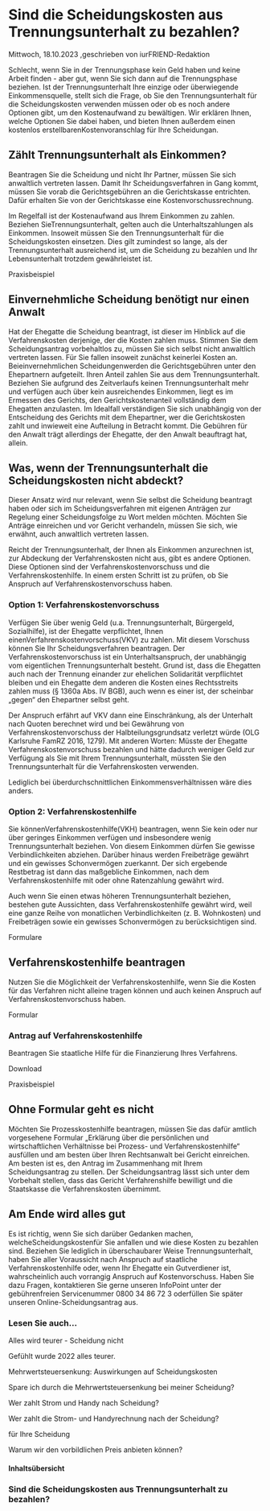 # Sind die Scheidungskosten aus Trennungsunterhalt zu bezahlen?

Mittwoch, 18.10.2023 ,geschrieben von iurFRIEND-Redaktion

Schlecht, wenn Sie in der Trennungsphase kein Geld haben und keine Arbeit finden - aber gut, wenn Sie sich dann auf die Trennungsphase beziehen. Ist der Trennungsunterhalt Ihre einzige oder überwiegende Einkommensquelle, stellt sich die Frage, ob Sie den Trennungsunterhalt für die Scheidungskosten verwenden müssen oder ob es noch andere Optionen gibt, um den Kostenaufwand zu bewältigen. Wir erklären Ihnen, welche Optionen Sie dabei haben, und bieten Ihnen außerdem einen kostenlos erstellbarenKostenvoranschlag für Ihre Scheidungan.

## Zählt Trennungsunterhalt als Einkommen?

Beantragen Sie die Scheidung und nicht Ihr Partner, müssen Sie sich anwaltlich vertreten lassen. Damit Ihr Scheidungsverfahren in Gang kommt, müssen Sie vorab die Gerichtsgebühren an die Gerichtskasse entrichten. Dafür erhalten Sie von der Gerichtskasse eine Kostenvorschussrechnung.

Im Regelfall ist der Kostenaufwand aus Ihrem Einkommen zu zahlen. Beziehen SieTrennungsunterhalt, gelten auch die Unterhaltszahlungen als Einkommen. Insoweit müssen Sie den Trennungsunterhalt für die Scheidungskosten einsetzen. Dies gilt zumindest so lange, als der Trennungsunterhalt ausreichend ist, um die Scheidung zu bezahlen und Ihr Lebensunterhalt trotzdem gewährleistet ist.

Praxisbeispiel

## Einvernehmliche Scheidung benötigt nur einen Anwalt

Hat der Ehegatte die Scheidung beantragt, ist dieser im Hinblick auf die Verfahrenskosten derjenige, der die Kosten zahlen muss. Stimmen Sie dem Scheidungsantrag vorbehaltlos zu, müssen Sie sich selbst nicht anwaltlich vertreten lassen. Für Sie fallen insoweit zunächst keinerlei Kosten an. Beieinvernehmlichen Scheidungenwerden die Gerichtsgebühren unter den Ehepartnern aufgeteilt. Ihren Anteil zahlen Sie aus dem Trennungsunterhalt. Beziehen Sie aufgrund des Zeitverlaufs keinen Trennungsunterhalt mehr und verfügen auch über kein ausreichendes Einkommen, liegt es im Ermessen des Gerichts, den Gerichtskostenanteil vollständig dem Ehegatten anzulasten. Im Idealfall verständigen Sie sich unabhängig von der Entscheidung des Gerichts mit dem Ehepartner, wer die Gerichtskosten zahlt und inwieweit eine Aufteilung in Betracht kommt. Die Gebühren für den Anwalt trägt allerdings der Ehegatte, der den Anwalt beauftragt hat, allein.

## Was, wenn der Trennungsunterhalt die Scheidungskosten nicht abdeckt?

Dieser Ansatz wird nur relevant, wenn Sie selbst die Scheidung beantragt haben oder sich im Scheidungsverfahren mit eigenen Anträgen zur Regelung einer Scheidungsfolge zu Wort melden möchten. Möchten Sie Anträge einreichen und vor Gericht verhandeln, müssen Sie sich, wie erwähnt, auch anwaltlich vertreten lassen.

Reicht der Trennungsunterhalt, der Ihnen als Einkommen anzurechnen ist, zur Abdeckung der Verfahrenskosten nicht aus, gibt es andere Optionen. Diese Optionen sind der Verfahrenskostenvorschuss und die Verfahrenskostenhilfe. In einem ersten Schritt ist zu prüfen, ob Sie Anspruch auf Verfahrenskostenvorschuss haben.

### Option 1: Verfahrenskostenvorschuss

Verfügen Sie über wenig Geld (u.a. Trennungsunterhalt, Bürgergeld, Sozialhilfe), ist der Ehegatte verpflichtet, Ihnen einenVerfahrenskostenvorschuss(VKV) zu zahlen. Mit diesem Vorschuss können Sie Ihr Scheidungsverfahren beantragen. Der Verfahrenskostenvorschuss ist ein Unterhaltsanspruch, der unabhängig vom eigentlichen Trennungsunterhalt besteht. Grund ist, dass die Ehegatten auch nach der Trennung einander zur ehelichen Solidarität verpflichtet bleiben und ein Ehegatte dem anderen die Kosten eines Rechtsstreits zahlen muss (§ 1360a Abs. IV BGB), auch wenn es einer ist, der scheinbar „gegen“ den Ehepartner selbst geht.

Der Anspruch erfährt auf VKV dann eine Einschränkung, als der Unterhalt nach Quoten berechnet wird und bei Gewährung von Verfahrenskostenvorschuss der Halbteilungsgrundsatz verletzt würde (OLG Karlsruhe FamRZ 2016, 1279). Mit anderen Worten: Müsste der Ehegatte Verfahrenskostenvorschuss bezahlen und hätte dadurch weniger Geld zur Verfügung als Sie mit Ihrem Trennungsunterhalt, müssten Sie den Trennungsunterhalt für die Verfahrenskosten verwenden.

Lediglich bei überdurchschnittlichen Einkommensverhältnissen wäre dies anders.

### Option 2: Verfahrenskostenhilfe

Sie könnenVerfahrenskostenhilfe(VKH) beantragen, wenn Sie kein oder nur über geringes Einkommen verfügen und insbesondere wenig Trennungsunterhalt beziehen. Von diesem Einkommen dürfen Sie gewisse Verbindlichkeiten abziehen. Darüber hinaus werden Freibeträge gewährt und ein gewisses Schonvermögen zuerkannt. Der sich ergebende Restbetrag ist dann das maßgebliche Einkommen, nach dem Verfahrenskostenhilfe mit oder ohne Ratenzahlung gewährt wird.

Auch wenn Sie einen etwas höheren Trennungsunterhalt beziehen, bestehen gute Aussichten, dass Verfahrenskostenhilfe gewährt wird, weil eine ganze Reihe von monatlichen Verbindlichkeiten (z. B. Wohnkosten) und Freibeträgen sowie ein gewisses Schonvermögen zu berücksichtigen sind.

Formulare

## Verfahrenskostenhilfe beantragen

Nutzen Sie die Möglichkeit der Verfahrenskostenhilfe, wenn Sie die Kosten für das Verfahren nicht alleine tragen können und auch keinen Anspruch auf Verfahrenskostenvorschuss haben.

Formular

### Antrag auf Verfahrenskostenhilfe

Beantragen Sie staatliche Hilfe für die Finanzierung Ihres Verfahrens.

Download

Praxisbeispiel

## Ohne Formular geht es nicht

Möchten Sie Prozesskostenhilfe beantragen, müssen Sie das dafür amtlich vorgesehene Formular „Erklärung über die persönlichen und wirtschaftlichen Verhältnisse bei Prozess- und Verfahrenskostenhilfe“ ausfüllen und am besten über Ihren Rechtsanwalt bei Gericht einreichen. Am besten ist es, den Antrag im Zusammenhang mit Ihrem Scheidungsantrag zu stellen. Der Scheidungsantrag lässt sich unter dem Vorbehalt stellen, dass das Gericht Verfahrenshilfe bewilligt und die Staatskasse die Verfahrenskosten übernimmt.

## Am Ende wird alles gut

Es ist richtig, wenn Sie sich darüber Gedanken machen, welcheScheidungskostenfür Sie anfallen und wie diese Kosten zu bezahlen sind. Beziehen Sie lediglich in überschaubarer Weise Trennungsunterhalt, haben Sie aller Voraussicht nach Anspruch auf staatliche Verfahrenskostenhilfe oder, wenn Ihr Ehegatte ein Gutverdiener ist, wahrscheinlich auch vorrangig Anspruch auf Kostenvorschuss. Haben Sie dazu Fragen, kontaktieren Sie gerne unseren InfoPoint unter der gebührenfreien Servicenummer 0800 34 86 72 3 oderfüllen Sie später unseren Online-Scheidungsantrag aus.

### Lesen Sie auch...

Alles wird teurer - Scheidung nicht

Gefühlt wurde 2022 alles teurer.

Mehrwertsteuersenkung: Auswirkungen auf Scheidungskosten

Spare ich durch die Mehrwertsteuersenkung bei meiner Scheidung?

Wer zahlt Strom und Handy nach Scheidung?

Wer zahlt die Strom- und Handyrechnung nach der Scheidung?

für Ihre Scheidung

Warum wir den vorbildlichen Preis anbieten können?

#### Inhaltsübersicht

### Sind die Scheidungskosten aus Trennungsunterhalt zu bezahlen?